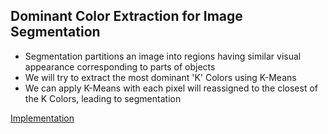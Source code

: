 ## Dominant Color Extraction for Image Segmentation
- Segmentation partitions an image into regions having similar visual appearance corresponding to parts of objects
- We will try to extract the most dominant 'K' Colors using K-Means
- We can apply K-Means with each pixel will reassigned to the closest of the K Colors, leading to segmentation

[Implementation](./Dominant%20Color%20Extraction%20for%20Image%20Segmentation%20using%20KMeans.ipynb)
